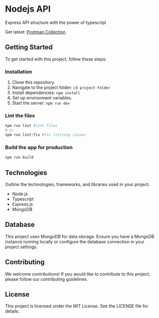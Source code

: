 # Nodejs API

Express API structure with the power of typescript

Get latest: [Postman Collection](https://api.postman.com/collections/25705198-746e7237-2acc-468e-b9d8-885dccb47aae?access_key=PMAT-01HGQY7SFFZBZ902KZRBRDP8VG)

## Getting Started

To get started with this project, follow these steps:

### Installation

1. Clone this repository.
2. Navigate to the project folder: `cd project-folder`
3. Install dependencies: `npm install`
4. Set up environment variables.
5. Start the server: `npm run dev`

### Lint the files

```bash
npm run lint #lint files
# or
npm run lint:fix #fix lintinig issues

```

### Build the app for production

```bash
npm run build
```

## Technologies

Outline the technologies, frameworks, and libraries used in your project.

- Node.js
- Typescript
- Express.js
- MongoDB

## Database

This project uses MongoDB for data storage. Ensure you have a MongoDB instance running locally or configure the database connection in your project settings.

## Contributing

We welcome contributions! If you would like to contribute to this project, please follow our contributing guidelines.

## License

This project is licensed under the MIT License. See the LICENSE file for details.
